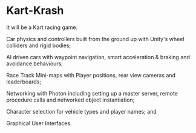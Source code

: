 # Kart-Krash
It will be a Kart racing game.


Car physics and controllers built from the ground up with Unity's wheel colliders and rigid bodies;

AI driven cars with waypoint navigation, smart acceleration & braking and avoidance behaviours;

Race Track Mini-maps with Player positions, rear view cameras and leaderboards;

Networking with Photon including setting up a master server, remote procedure calls and networked object instantiation;

Character selection for vehicle types and player names; and

Graphical User Interfaces.

